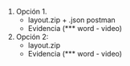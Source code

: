 1. Opción 1. 
    - layout.zip + .json postman
    - Evidencia (*** word - video)
2. Opción 2: 
    - layout.zip
    - Evidencia (*** word - video)

